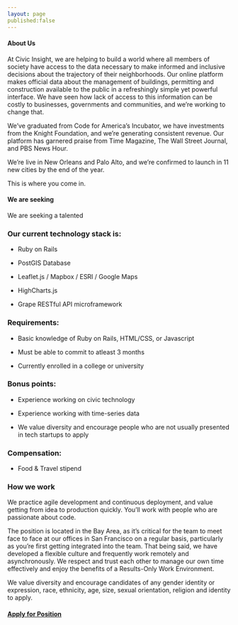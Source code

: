 ```yaml
---
layout: page
published:false
---
```



#### About Us

At Civic Insight, we are helping to build a world where all members of society have access to the data necessary to make informed and inclusive decisions about the trajectory of their neighborhoods. Our online platform makes official data about the management of buildings, permitting and construction available to the public in a refreshingly simple yet powerful interface. We have seen how lack of access to this information can be costly to businesses, governments and communities, and we’re working to change that.

We’ve graduated from Code for America’s Incubator, we have investments from the Knight Foundation, and we’re generating consistent revenue. Our platform has garnered praise from Time Magazine, The Wall Street Journal, and PBS News Hour. 

We’re live in New Orleans and Palo Alto, and we’re confirmed to launch in 11 new cities by the end of the year. 

This is where you come in.

#### We are seeking

We are seeking a talented 

### Our current technology stack is:

  * Ruby on Rails

  * PostGIS Database

  * Leaflet.js / Mapbox / ESRI / Google Maps

  * HighCharts.js
  
  * Grape RESTful API microframework 


### Requirements:

  * Basic knowledge of Ruby on Rails, HTML/CSS, or Javascript

  * Must be able to commit to atleast 3 months

  * Currently enrolled in a college or university

### Bonus points:

  * Experience working on civic technology

  * Experience working with time-series data

  * We value diversity and encourage people who are not usually presented in tech startups to apply

### Compensation:

  * Food & Travel stipend

### How we work
We practice agile development and continuous deployment, and value getting from idea to production quickly. You’ll work with people who are passionate about code. 

The position is located in the Bay Area, as it’s critical for the team to meet face to face at our offices in San Francisco on a regular basis, particularly as you’re first getting integrated into the team. That being said, we have developed a flexible culture and frequently work remotely and asynchronously. We respect and trust each other to manage our own time effectively and enjoy the benefits of a Results-Only Work Environment.

We value diversity and encourage candidates of any gender identity or expression, race, ethnicity, age, size, sexual orientation, religion and identity to apply.

#### [Apply for Position](https://docs.google.com/a/civicindustries.com/forms/d/1qvmci4D9JvRgFfzFwctw7BA0TL4v5r6ek38vPYMZJ3I/viewform?usp=send_form)